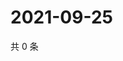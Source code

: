 # 2021-09-25

共 0 条

<!-- BEGIN WEIBO -->
<!-- 最后更新时间 Sat Sep 25 2021 18:14:14 GMT+0800 (China Standard Time) -->

<!-- END WEIBO -->
